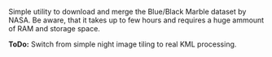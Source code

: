 Simple utility to download and merge the Blue/Black Marble dataset by NASA.
Be aware, that it takes up to few hours and requires a huge ammount of RAM and storage space.

**ToDo:** Switch from simple night image tiling to real KML processing.  